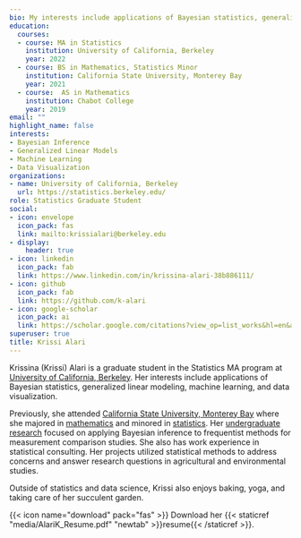 ```yaml
---
bio: My interests include applications of Bayesian statistics, generalized linear models, machine learning, and data visualization.
education:
  courses:
  - course: MA in Statistics
    institution: University of California, Berkeley
    year: 2022
  - course: BS in Mathematics, Statistics Minor
    institution: California State University, Monterey Bay
    year: 2021
  - course:  AS in Mathematics
    institution: Chabot College
    year: 2019
email: ""
highlight_name: false
interests:
- Bayesian Inference
- Generalized Linear Models
- Machine Learning
- Data Visualization
organizations:
- name: University of California, Berkeley
  url: https://statistics.berkeley.edu/
role: Statistics Graduate Student
social:
- icon: envelope
  icon_pack: fas
  link: mailto:krissialari@berkeley.edu
- display:
    header: true
- icon: linkedin
  icon_pack: fab
  link: https://www.linkedin.com/in/krissina-alari-38b886111/
- icon: github
  icon_pack: fab
  link: https://github.com/k-alari
- icon: google-scholar
  icon_pack: ai
  link: https://scholar.google.com/citations?view_op=list_works&hl=en&authuser=2&user=bcm25FIAAAAJ&gmla=AJsN-F6uIfrj35IbmfYAWdKJSZ_z8Hwc4hBp4d8qr5roykVXc013SwEY0cuXkQNk5kkT7SZUlH88HdYqN1WstmnD5tGzc9O0WNluvy8HyleAP7ELKDmsor4
superuser: true
title: Krissi Alari
---
```



Krissina (Krissi) Alari is a graduate student in the Statistics MA program at [University of California, Berkeley](https://statistics.berkeley.edu/). Her interests include applications of Bayesian statistics, generalized linear modeling, machine learning, and data visualization.

Previously, she attended [California State University, Monterey Bay](https://csumb.edu/math) where she majored in [mathematics](https://catalog.csumb.edu/preview_program.php?catoid=1&poid=91&returnto=54) and minored in [statistics](https://catalog.csumb.edu/preview_program.php?catoid=1&poid=144&returnto=54). Her [undergraduate research](https://doi.org/10.1080/1091367X.2020.1853130) focused on applying Bayesian inference to frequentist methods for measurement comparison studies. She also has work experience in statistical consulting. Her projects utilized statistical methods to address concerns and answer research questions in agricultural and environmental studies.

Outside of statistics and data science, Krissi also enjoys baking, yoga, and taking care of her succulent garden. 

{{< icon name="download" pack="fas" >}} Download her {{< staticref "media/AlariK_Resume.pdf" "newtab" >}}resume{{< /staticref >}}.



